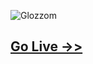 ![Glozzom](https://projects.khalidmahmud.me/asset/img/glozzom.png)

## [Go Live ->>](https://projects.khalidmahmud.me/glozzom)